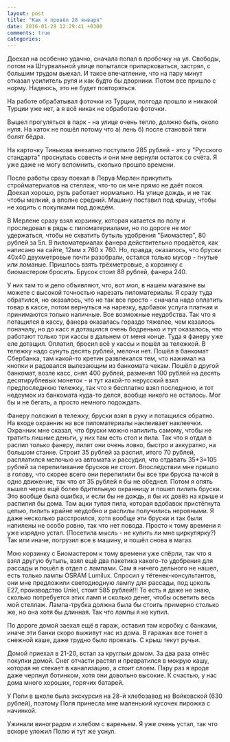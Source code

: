 ```yaml
---
layout: post
title: "Как я провёл 28 января"
date: 2016-01-28 12:29:41 +0300
comments: true
categories: 
---
```

Доехал на особенно удачно, сначала попал в пробочку на ул. Свободы, потом на Штурвальной улице попытался припарковаться, застрял, с большим трудом выехал. И такое впечатление, что на пару минут отказал усилитель руля и как будто бы дворники. Потом все пришло с норму. Надеюсь, это не будет повторяться.

На работе обрабатывал фоточки из Турции, полгода прошло и никакой Турции уже нет, а я всё никак не обработаю фоточки.

Вышел прогуляться в парк - на улице очень тепло, должно быть, около нуля. На каток не пошёл потому что а) лень б) после становой тяги болят бёдра.

На карточку Тинькова внезапно поступило 285 рублей - это у "Русского стандарта" проснулась совесть и они мне вернули остаток со счёта. Я уже даже не могу вспомнить, сколько прошло времени.

После работы сразу поехал в Леруа Мерлен прикупить стройматериалов на стеллаж, что-то он мне прямо не даёт покоя. Доехал хорошо, руль работает нормально. На улице дождь, и не так чтобы мелкий, а вполне средний. Машину поставил под крышу, чтобы не ходить с покупками под дождём.

В Мерлене сразу взял корзинку, которая катается по полу и проследовал в ряды с пиломатериалами, но по дороге не мог удержаться, чтобы не схватить бутыль удобрения "Биомастер", 80 рублей за 5л. В пиломатериалах фанера действительно продаётся, как написано на сайте, 12мм х 760 х 760. Но, правда, оказалось, что бруски 40х40 двухметровые почти разобрали, остался только мусор - гнутые или ломаные. Пришлось взять трёхметровые, а корзинку с биомастером бросить. Брусок стоит 88 рублей, фанера 240.

У них там то и дело объявляют, что, вот мол, в нашем магазине вы можете с высокой точностью нарезать пиломатериалы. Я сразу туда обратился, но оказалось, что не так все просто - сначала надо оплатить товар в кассе, потом вернуться на нарезку, вдобавок услуга платная и принимаются только наличные. Все возможные неудобства. Так что я потащился в кассу, фанера оказалась гораздо тяжелее, чем казалось поначалу, но до касс я дотащился очень бодренько и тут оказалось, что работают только три кассы в дальнем от меня конце. Туда я фанеру уже еле дотащил. Оплатил, бросил всё у кассы и пошёл за тележкой. В тележку надо сунуть десять рублей, мелочи нет. Пошёл в банкомат Сбербанка, там какой-то кретин развлекался тем, что нажимал на кнопки и радовался вылезающим из банкомата чекам. Пошёл в другой банкомат, возле касс, снял 400 рублей, разменял 100 рублей на десять десятирублевых монеток - и тут какой-то нерусский взял предпоследнюю тележку, так что я бесплатно взял последнюю, и тот недоумок из банкомата куда-то делся, вообще никого не осталось. Мог бы и не бегать, а просто немного подождать.

Фанеру положил в тележку, бруски взял в руку и потащился обратно. На входе охранник на все пиломатериалы наклеивает наклеечки. Охранник мне сказал, что бруски можно напилить самому, чтобы не тратить лишние деньги, у них там есть стол и пила. Так что я отдал в распил только фанеру, пилят они очень ловко, быстро и аккуратно, на большом станке. Строит 35 рублей за распил, итого 70 рублей, расплатился мелочью из автомата и рассудил, что отдавать 35*3=105 рублей за перепиливание брусков не стоит. Впоследствии мне пришло в голову, что скорее всего они перепилили бы все три бруска пачкой в одно движение, так что от 35 рублей я бы не обеднел. Потом я опять вышел через ещё более бдительную охранницу и пошел пилить бруски. Это вообще была ошибка, и если бы не дождь, я бы их довёз на крыше и распилил бы дома. Там ацки тупая пила, которая вдобавок пристёгнута цепью, пилить крайне неудобно и распилы получились неровными. Я даже несколько расстроился, хотя вообще эти бруски и так были напилены не особо ровно, так что нет повода. Просто к тому времени я уже изрядно устал. (Посетила мысль - не купить ли мне циркулярку?) Так или иначе, погрузил все в машину, и пошёл снова в магаз.

Мою корзинку с Биомастером к тому времени уже спёрли, так что я взял другую бутыль, взял ещё два пакетика какого-то удобрения для рассады и пошёл в отдел с лампами. Сам я ничего дельного не нашел, есть только лампы OSRAM Lumilux. Спросил у тётенек-консультантов, они мне предложили светодиодную лампу для рассады, под цоколь Е27, производство Uniel, стоит 585 рублей!!! То есть я даже не знаю, сколько потребуется этих ламп и сколько денег, чтобы осветить весь мой стеллаж. Лампа-трубка должна была бы стоить примерно столько же, но она хотя бы длинная. Так что лампы я не купил.

По дороге домой заехал ещё в гараж, оставил там коробку с банками, иначе эти банки скоро выживут нас из дома. В гаражах все тонет в снежной каше, даже трудно было проехать. С крыш текут ручьи.

Домой приехал в 21-20, встал за круглым домом. За два раза отнёс покупки домой. Снег отчасти растял и превратился в мокрую кашу, которая не стекает в канализацию, а стоит слоем. Пару раз я вроде даже черпнул ботинком, хотя они довольно высокие. К счастью, у нас дома много хороших, горячих батарей.

У Поли в школе была экскурсия на 28-й хлебозавод на Войковской (630 рублей), поэтому Поля принесла мне маленький кусочек пирожка с начинкой. 

Ужинали виноградом и хлебом с вареньем. Я уже очень устал, так что вскоре уложил Полю и тут же уснул.